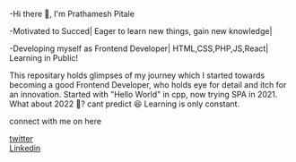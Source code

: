 -Hi there 👋, I'm Prathamesh Pitale

-Motivated to Succed|
Eager to learn new things, gain new knowledge|

-Developing myself as Frontend Developer|
HTML,CSS,PHP,JS,React|
Learning in Public!


This repositary holds glimpses of my journey which I started towards becoming a good Frontend Developer, who holds eye for detail and itch for an innovation.
Started with "Hello World" in cpp, now trying SPA in 2021. What about 2022 🤔? cant predict 😆
Learning is only constant.

connect with me on here

[twitter](https://x.com/Pitale_Pratham?t=gthbEF0fDvFxmXNsazXL3Q&s=09) <br />
[Linkedin](https://www.linkedin.com/in/prathamesh-pitale/)

<!---
Prathamesh-Pitale/Prathamesh-Pitale is a ✨ special ✨ repository because its `README.md` (this file) appears on your GitHub profile.
You can click the Preview link to take a look at your changes.
--->
